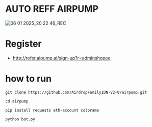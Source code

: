 # AUTO REFF AIRPUMP
![06 01 2025_20 22 46_REC](https://github.com/user-attachments/assets/c52e0cd1-8b39-487f-a1dd-ab13cce46135)

# Register
- http://refer.aipump.ai/sign-up?r=adminshopee

# how to run
```
git clone https://github.com/AirdropFamilyIDN-V2-0/airpump.git
```
```
cd airpump
```
```
pip install requests eth-account colorama
```
```
python bot.py
```
